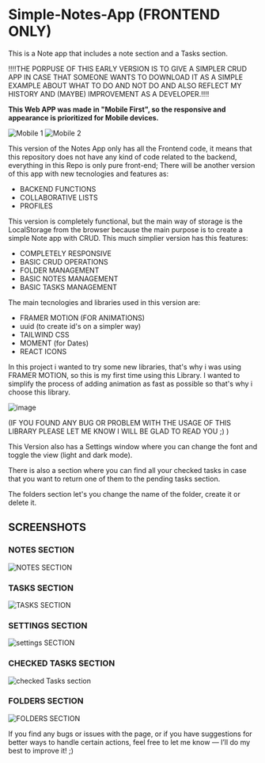 # Simple-Notes-App (FRONTEND ONLY)
This is a Note app that includes a note section and a Tasks section.

!!!!THE PORPUSE OF THIS EARLY VERSION IS TO GIVE A SIMPLER CRUD APP IN CASE THAT SOMEONE WANTS TO DOWNLOAD IT AS A SIMPLE EXAMPLE ABOUT WHAT TO DO AND NOT DO AND ALSO REFLECT MY HISTORY AND (MAYBE) IMPROVEMENT AS A DEVELOPER.!!!!

<b>This Web APP was made in "Mobile First", so the responsive and appearance is prioritized for Mobile devices.</b>

 ![Mobile 1](https://github.com/user-attachments/assets/3727bc0a-2544-4f44-a4ca-02f4ce362f3c)    ![Mobile 2](https://github.com/user-attachments/assets/ace9440c-2ef3-4c65-abc9-976cb3d3e20f)




This version of the Notes App only has all the Frontend code, it means that this repository does not have any kind of code related to the backend, everything in this Repo is only pure front-end;
There will be another version of this app with new tecnologies and features as:

<ul>
  <li>BACKEND FUNCTIONS</li>
  <li>COLLABORATIVE LISTS</li>
  <li>PROFILES</li>
</ul>

This version is completely functional, but the main way of storage is the LocalStorage from the browser because the main purpose is to create a simple Note app with CRUD.
This much simplier version has this features:

<ul>
  <li>COMPLETELY RESPONSIVE</li>
  <li>BASIC CRUD OPERATIONS</li>
  <li>FOLDER MANAGEMENT</li>
  <li>BASIC NOTES MANAGEMENT</li>
  <li>BASIC TASKS MANAGEMENT</li>
</ul>

The main tecnologies and libraries used in this version are:

<ul>
  <li>FRAMER MOTION (FOR ANIMATIONS)</li>
  <li>uuid (to create id's on a simpler way)</li>
  <li>TAILWIND CSS</li>
  <li>MOMENT (for Dates)</li>
  <li>REACT ICONS</li>
</ul>

In this project i wanted to try some new libraries, that's why i was using FRAMER MOTION, so this is my first time using this Library. I wanted to simplify the process of adding animation as fast as possible so that's why i choose this library. 

![image](https://github.com/user-attachments/assets/6eaa1c98-ceec-48a5-aed0-afb586444175)

(IF YOU FOUND ANY BUG OR PROBLEM WITH THE USAGE OF THIS LIBRARY PLEASE LET ME KNOW I WILL BE GLAD TO READ YOU ;) )

This Version also has a Settings window where you can change the font and toggle the view (light and dark mode).

There is also a section where you can find all your checked tasks in case that you want to return one of them to the pending tasks section.

The folders section let's you change the name of the folder, create it or delete it.

<h2>SCREENSHOTS</h2>

<h3>NOTES SECTION</h3>

![NOTES SECTION](https://github.com/user-attachments/assets/c83fa62b-3484-491e-b716-c14d08acbd85)



<h3>TASKS SECTION</h3>

![TASKS SECTION](https://github.com/user-attachments/assets/fd3124a3-c301-435b-b86f-d5e9e80ef4a8)



<h3>SETTINGS SECTION</h3>

![settings SECTION](https://github.com/user-attachments/assets/81012240-87af-469f-96c3-6cd79b48532f)

<h3>CHECKED TASKS SECTION</h3>

![checked Tasks section](https://github.com/user-attachments/assets/fd020355-ef6f-4a31-b0ef-b5e97f435e4d)

<h3>FOLDERS SECTION</h3>

![FOLDERS SECTION](https://github.com/user-attachments/assets/16d56c42-f014-4e2b-ba5a-944f131ba3d4)


If you find any bugs or issues with the page, or if you have suggestions for better ways to handle certain actions, feel free to let me know — I’ll do my best to improve it! ;)













